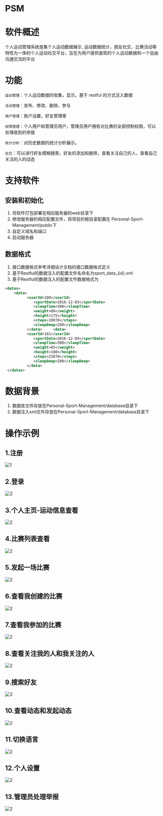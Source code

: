 # PSM
# 软件概述

个人运动管理系统是集个人运动数据展示, 运动数据统计，朋友社交，比赛活动等特性为一体的个人运动社交平台，旨在为用户提供直观的个人运动数据和一个自由沟通交流的平台

# 功能

`运动管理`：个人运动数据的收集，显示。基于 restful 的方式注入数据

`活动管理`：发布、修改、删除、参与

`用户管理`：账户设置，好友管理等

`权限管理`：个人用户和管理员用户，管理员用户拥有对比赛的全部控制权限，可以处理收到的举报

`统计分析`：对历史数据的统计分析展示。

`社交`：可以进行好友模糊搜索，好友的添加和删除，查看关注自己的人，查看自己关注的人的动态

# 支持软件



## 安装和初始化
1. 将软件打包部署在相应服务器的web目录下
2. 修改服务器的相应配置文件，将项目的根目录配置在 Personal-Sport-Management/public下
3. 自定义域名和端口
4. 启动服务器

## 数据格式
1. 接口数据格式参考详细设计文档的接口数据格式定义
2. 基于Restful的数据注入的配置文件名命名为sport_data_{id}.xml
3. 基于Restful的数据注入的配置文件数据格式为






~~~~ xml
<datas>
    <data>
          <userId>100</userId>
             <sportDate>2016-12-03</sportDate>
             <sleepTime>300</sleepTime>
             <weight>80</weight>
             <height>175</height>
             <steps>10078</steps>
             <sleepDeep>200</sleepDeep>
          </data>     <data>
          <userId>101</userId>
             <sportDate>2016-12-04</sportDate>
             <sleepTime>300</sleepTime>
             <weight>85</weight>
             <height>180</height>
             <steps>23078</steps>
             <sleepDeep>200</sleepDeep>
          </data>
 </datas>
~~~~

# 数据背景
1. 数据库文件存放在Personal-Sport-Management/database目录下
2. 数据注入xml文件存放在Personal-Sport-Management/database目录下

# 操作示例
## 1.注册

![1](http://olxa5noyp.bkt.clouddn.com/pasted-image.png)

## 2.登录

![2](http://olxa5noyp.bkt.clouddn.com/pasted-image-2.png)

## 3.个人主页-运动信息查看

![2](http://olxa5noyp.bkt.clouddn.com/pasted-image-3.png)

## 4.比赛列表查看

![2](http://olxa5noyp.bkt.clouddn.com/pasted-image-4.png)

## 5.发起一场比赛

![2](http://olxa5noyp.bkt.clouddn.com/pasted-image-5.png)

## 6.查看我创建的比赛

![2](http://olxa5noyp.bkt.clouddn.com/pasted-image-6.png)

## 7.查看我参加的比赛

![2](http://olxa5noyp.bkt.clouddn.com/pasted-image-7.png)

## 8.查看关注我的人和我关注的人

![2](http://olxa5noyp.bkt.clouddn.com/pasted-image-8.png)

## 9.搜索好友

![2](http://olxa5noyp.bkt.clouddn.com/pasted-image-9.png)

## 10.查看动态和发起动态

![2](http://olxa5noyp.bkt.clouddn.com/pasted-image-10.png)

## 11.切换语言

![2](http://olxa5noyp.bkt.clouddn.com/pasted-image-11.png)

## 12.个人设置

![2](http://olxa5noyp.bkt.clouddn.com/pasted-image-12.png)

## 13.管理员处理举报

![2](http://olxa5noyp.bkt.clouddn.com/pasted-image-13.png)


